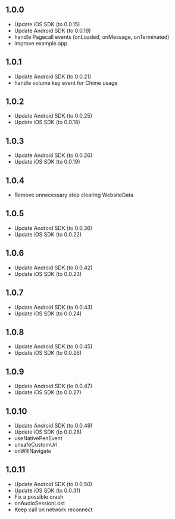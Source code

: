 ## 1.0.0
* Update iOS SDK (to 0.0.15)
* Update Android SDK (to 0.0.19)
* handle Pagecall events (onLoaded, onMessage, onTerminated)
* improve example app

## 1.0.1
* Update Android SDK (to 0.0.21)
* handle volume key event for Chime usage

## 1.0.2
* Update Android SDK (to 0.0.25)
* Update iOS SDK (to 0.0.18)

## 1.0.3
* Update Android SDK (to 0.0.26)
* Update iOS SDK (to 0.0.19)

## 1.0.4
* Remove unnecessary step clearing WebsiteData

## 1.0.5
* Update Android SDK (to 0.0.36)
* Update iOS SDK (to 0.0.22)

## 1.0.6
* Update Android SDK (to 0.0.42)
* Update iOS SDK (to 0.0.23)

## 1.0.7
* Update Android SDK (to 0.0.43)
* Update iOS SDK (to 0.0.24)

## 1.0.8
* Update Android SDK (to 0.0.45)
* Update iOS SDK (to 0.0.26)

## 1.0.9
* Update Android SDK (to 0.0.47)
* Update iOS SDK (to 0.0.27)

## 1.0.10
* Update Android SDK (to 0.0.49)
* Update iOS SDK (to 0.0.28)
* useNativePenEvent
* unsafeCustomUrl
* onWillNavigate

## 1.0.11
* Update Android SDK (to 0.0.50)
* Update iOS SDK (to 0.0.31)
* Fix a possible crash
* onAudioSessionLost
* Keep call on network reconnect
